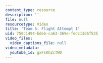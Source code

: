 ```yaml
---
content_type: resource
description: ''
file: null
resourcetype: Video
title: 'Team 5: Flight Attempt 1'
uid: 750c1494-bdeb-ca63-369e-fedc13d6f535
video_files:
  video_captions_file: null
video_metadata:
  youtube_id: gxFsKhZcTW0
---
```

